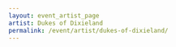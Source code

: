 ```yaml
---
layout: event_artist_page
artist: Dukes of Dixieland
permalink: /event/artist/dukes-of-dixieland/
---
```



